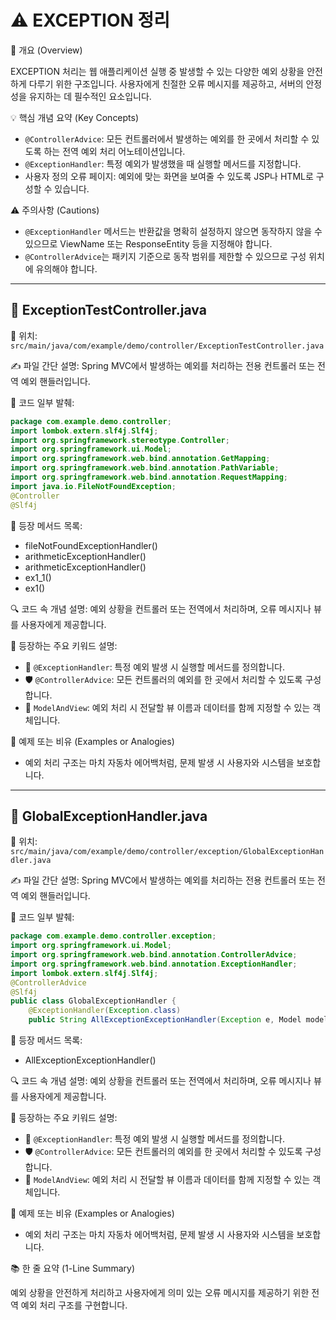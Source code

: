 # ⚠ EXCEPTION 정리

📌 개요 (Overview)

EXCEPTION 처리는 웹 애플리케이션 실행 중 발생할 수 있는 다양한 예외 상황을 안전하게 다루기 위한 구조입니다. 사용자에게 친절한 오류 메시지를 제공하고, 서버의 안정성을 유지하는 데 필수적인 요소입니다.

💡 핵심 개념 요약 (Key Concepts)

- `@ControllerAdvice`: 모든 컨트롤러에서 발생하는 예외를 한 곳에서 처리할 수 있도록 하는 전역 예외 처리 어노테이션입니다.
- `@ExceptionHandler`: 특정 예외가 발생했을 때 실행할 메서드를 지정합니다.
- 사용자 정의 오류 페이지: 예외에 맞는 화면을 보여줄 수 있도록 JSP나 HTML로 구성할 수 있습니다.

⚠ 주의사항 (Cautions)

- `@ExceptionHandler` 메서드는 반환값을 명확히 설정하지 않으면 동작하지 않을 수 있으므로 ViewName 또는 ResponseEntity 등을 지정해야 합니다.
- `@ControllerAdvice`는 패키지 기준으로 동작 범위를 제한할 수 있으므로 구성 위치에 유의해야 합니다.

---

## 📄 ExceptionTestController.java

📂 위치: `src/main/java/com/example/demo/controller/ExceptionTestController.java`

✍️ 파일 간단 설명: Spring MVC에서 발생하는 예외를 처리하는 전용 컨트롤러 또는 전역 예외 핸들러입니다.

🧩 코드 일부 발췌:
```java
package com.example.demo.controller;
import lombok.extern.slf4j.Slf4j;
import org.springframework.stereotype.Controller;
import org.springframework.ui.Model;
import org.springframework.web.bind.annotation.GetMapping;
import org.springframework.web.bind.annotation.PathVariable;
import org.springframework.web.bind.annotation.RequestMapping;
import java.io.FileNotFoundException;
@Controller
@Slf4j
```

📌 등장 메서드 목록:
- fileNotFoundExceptionHandler()
- arithmeticExceptionHandler()
- arithmeticExceptionHandler()
- ex1_1()
- ex1()

🔍 코드 속 개념 설명:
예외 상황을 컨트롤러 또는 전역에서 처리하며, 오류 메시지나 뷰를 사용자에게 제공합니다.

🧠 등장하는 주요 키워드 설명:
- 🧯 `@ExceptionHandler`: 특정 예외 발생 시 실행할 메서드를 정의합니다.
- 🛡 `@ControllerAdvice`: 모든 컨트롤러의 예외를 한 곳에서 처리할 수 있도록 구성합니다.
- 📄 `ModelAndView`: 예외 처리 시 전달할 뷰 이름과 데이터를 함께 지정할 수 있는 객체입니다.


🧪 예제 또는 비유 (Examples or Analogies)

- 예외 처리 구조는 마치 자동차 에어백처럼, 문제 발생 시 사용자와 시스템을 보호합니다.


---

## 📄 GlobalExceptionHandler.java

📂 위치: `src/main/java/com/example/demo/controller/exception/GlobalExceptionHandler.java`

✍️ 파일 간단 설명: Spring MVC에서 발생하는 예외를 처리하는 전용 컨트롤러 또는 전역 예외 핸들러입니다.

🧩 코드 일부 발췌:
```java
package com.example.demo.controller.exception;
import org.springframework.ui.Model;
import org.springframework.web.bind.annotation.ControllerAdvice;
import org.springframework.web.bind.annotation.ExceptionHandler;
import lombok.extern.slf4j.Slf4j;
@ControllerAdvice
@Slf4j
public class GlobalExceptionHandler {
	@ExceptionHandler(Exception.class)
	public String AllExceptionExceptionHandler(Exception e, Model model) {
```

📌 등장 메서드 목록:
- AllExceptionExceptionHandler()

🔍 코드 속 개념 설명:
예외 상황을 컨트롤러 또는 전역에서 처리하며, 오류 메시지나 뷰를 사용자에게 제공합니다.

🧠 등장하는 주요 키워드 설명:
- 🧯 `@ExceptionHandler`: 특정 예외 발생 시 실행할 메서드를 정의합니다.
- 🛡 `@ControllerAdvice`: 모든 컨트롤러의 예외를 한 곳에서 처리할 수 있도록 구성합니다.
- 📄 `ModelAndView`: 예외 처리 시 전달할 뷰 이름과 데이터를 함께 지정할 수 있는 객체입니다.


🧪 예제 또는 비유 (Examples or Analogies)

- 예외 처리 구조는 마치 자동차 에어백처럼, 문제 발생 시 사용자와 시스템을 보호합니다.


📚 한 줄 요약 (1-Line Summary)

예외 상황을 안전하게 처리하고 사용자에게 의미 있는 오류 메시지를 제공하기 위한 전역 예외 처리 구조를 구현합니다.
